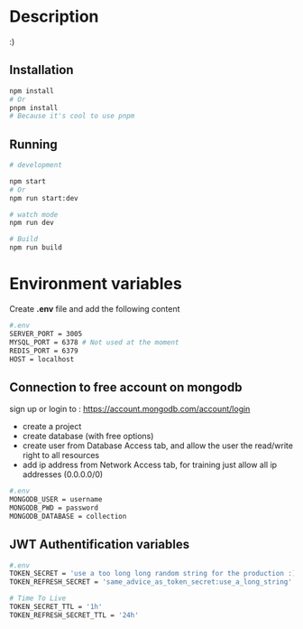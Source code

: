 # Description
:)
## Installation
```sh
npm install
# Or  
pnpm install
# Because it's cool to use pnpm 
```

## Running
```sh
# development

npm start
# Or  
npm run start:dev

# watch mode
npm run dev

# Build
npm run build
```
# Environment variables
Create **.env** file and add the following content
```sh
#.env
SERVER_PORT = 3005
MYSQL_PORT = 6378 # Not used at the moment
REDIS_PORT = 6379
HOST = localhost
```
## Connection to free account on mongodb
sign up or login to : https://account.mongodb.com/account/login
- create a project
- create database (with free options)
- create user from Database Access tab, and allow the user the read/write right to all resources
- add ip address from Network Access tab, for training just allow all ip addresses (0.0.0.0/0)

```sh
#.env
MONGODB_USER = username
MONGODB_PWD = password
MONGODB_DATABASE = collection
```

## JWT Authentification variables
```sh
#.env
TOKEN_SECRET = 'use a too long long random string for the production :) '
TOKEN_REFRESH_SECRET = 'same_advice_as_token_secret:use_a_long_string'

# Time To Live
TOKEN_SECRET_TTL = '1h'
TOKEN_REFRESH_SECRET_TTL = '24h' 
```